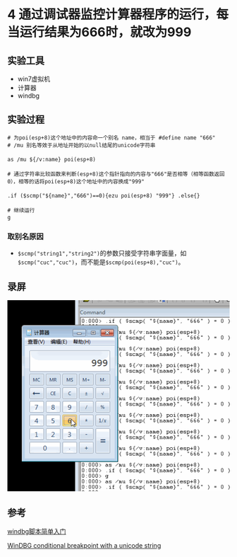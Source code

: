 # 4 通过调试器监控计算器程序的运行，每当运行结果为666时，就改为999

## 实验工具
- win7虚拟机
- 计算器
- windbg

## 实验过程

```
# 为poi(esp+8)这个地址中的内容命一个别名 name，相当于 #define name "666"
# /mu 别名等效于从地址开始的以null结尾的unicode字符串

as /mu ${/v:name} poi(esp+8)

# 通过字符串比较函数来判断(esp+8)这个指针指向的内容与"666"是否相等（相等函数返回0），相等的话将poi(esp+8)这个地址中的内容换成"999"

.if ($scmp("${name}","666")==0){ezu poi(esp+8) "999"} .else{}

# 继续运行
g

```

### 取别名原因
- `$scmp("string1","string2")`的参数只接受字符串字面量，如`$scmp("cuc","cuc")`，而不能是`$scmp(poi(esp+8),"cuc")`。




## 录屏

![](image/video.gif)

## 参考
[windbg脚本简单入门](https://bbs.pediy.com/thread-180879.htm)

[WinDBG conditional breakpoint with a unicode string](https://social.msdn.microsoft.com/Forums/en-US/f998bf93-026d-4803-a067-49f98dbc4e03/windbg-conditional-breakpoint-with-a-unicode-string?forum=windbg)